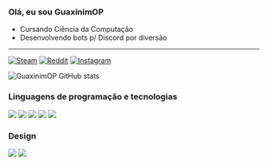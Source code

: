 ### Olá, eu sou GuaxinimOP

- Cursando Ciência da Computação
- Desenvolvendo bots p/ Discord por diversão

<hr>

[![Steam](https://img.shields.io/badge/Steam-000000?style=for-the-badge&logo=steam&logoColor=white)](https://steamcommunity.com/id/GuaxinimOP)
[![Reddit](https://img.shields.io/badge/Reddit-FF4500?style=for-the-badge&logo=reddit&logoColor=white)](https://www.reddit.com/user/GuaxinimOP)
[![Instagram](https://img.shields.io/badge/Instagram-E4405F?style=for-the-badge&logo=instagram&logoColor=white)](https://www.instagram.com/guilhermv00/)

![GuaxinimOP GitHub stats](https://github-readme-stats.vercel.app/api?username=GuaxinimOP&show_icons=true&theme=dracula&include_all_commits=true&count_private=true)

### Linguagens de programação e tecnologias

<div style="display: inline_block">
  <img src="https://img.shields.io/badge/JavaScript-F7DF1E?style=for-the-badge&logo=javascript&logoColor=black">
  <img src="https://img.shields.io/badge/Node.js-43853D?style=for-the-badge&logo=node.js&logoColor=white">
  <img src="https://img.shields.io/badge/Ruby-CC342D?style=for-the-badge&logo=ruby&logoColor=white">
  <img src="https://img.shields.io/badge/Python-3776AB?style=for-the-badge&logo=python&logoColor=white">
  <img src="https://img.shields.io/badge/Visual_Studio_Code-0078D4?style=for-the-badge&logo=visual%20studio%20code&logoColor=white">
</div>

### Design

<div>
  <img src="https://img.shields.io/badge/Adobe%20after%20affects-CF96FD?style=for-the-badge&logo=Adobe%20after%20effects&logoColor=393665">
  <img src="https://img.shields.io/badge/Adobe%20Photoshop-31A8FF?style=for-the-badge&logo=Adobe%20Photoshop&logoColor=black">
</div>
